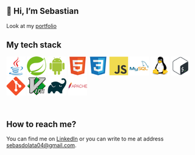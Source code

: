## 👋 Hi, I’m Sebastian
<p>Look at my <a href="https://jedisebas.github.io/Portfolio/">portfolio</a></p> 

## My tech stack
<p>
<img src="https://raw.githubusercontent.com/devicons/devicon/master/icons/java/java-original.svg" alt="java" width="50px" height="50px" />
<img src="https://raw.githubusercontent.com/devicons/devicon/master/icons/spring/spring-original.svg" alt="spring" width="50px" height="50px" />
<img src="https://raw.githubusercontent.com/devicons/devicon/master/icons/android/android-original.svg" alt="android" width="50px" height="50px" />
<img src="https://raw.githubusercontent.com/devicons/devicon/master/icons/html5/html5-original.svg" alt="html" width="50px" height="50px" />
<img src="https://raw.githubusercontent.com/devicons/devicon/master/icons/css3/css3-original.svg" alt="css" width="50px" height="50px" />
<img src="https://raw.githubusercontent.com/devicons/devicon/master/icons/javascript/javascript-original.svg" alt="js" width="50px" height="50px" />
<img src="https://raw.githubusercontent.com/devicons/devicon/master/icons/mysql/mysql-original-wordmark.svg" alt="mysql" width="50px" height="50px" />
<img src="https://raw.githubusercontent.com/devicons/devicon/master/icons/linux/linux-original.svg" alt="linux" width="50px" height="50px" />
<img src="https://raw.githubusercontent.com/devicons/devicon/master/icons/bash/bash-original.svg" alt="bash" width="50px" height="50px" />
<img src="https://raw.githubusercontent.com/devicons/devicon/master/icons/git/git-original.svg" alt="git" width="50px" height="50px" />
<img src="https://raw.githubusercontent.com/devicons/devicon/master/icons/vim/vim-original.svg" alt="vim" width="50px" height="50px" />
<img src="https://raw.githubusercontent.com/devicons/devicon/master/icons/gradle/gradle-plain.svg" alt="gradle" width="50px" height="50px" />
<img src="https://raw.githubusercontent.com/devicons/devicon/master/icons/apache/apache-original-wordmark.svg" alt="apache" width="50px" height="50px" />
</p>
<br />

## How to reach me?
<p>You can find me on <a href="https://www.linkedin.com/in/sebastian-dolata/" target="_blank">LinkedIn</a> or you can write to me at address <a href="mailto:sebasdolata04@gmail.com" target="_blank">sebasdolata04@gmail.com</a>.</p>
